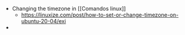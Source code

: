 - Changing the timezone in [[Comandos linux]]
	- https://linuxize.com/post/how-to-set-or-change-timezone-on-ubuntu-20-04/exi
-